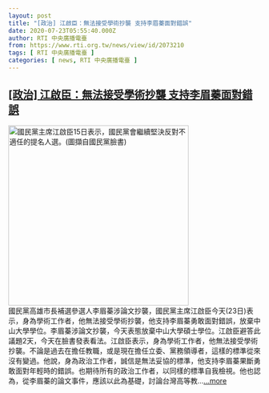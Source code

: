 ```yaml
---
layout: post
title: "[政治] 江啟臣：無法接受學術抄襲 支持李眉蓁面對錯誤"
date: 2020-07-23T05:55:40.000Z
author: RTI 中央廣播電臺
from: https://www.rti.org.tw/news/view/id/2073210
tags: [ RTI 中央廣播電臺 ]
categories: [ news, RTI 中央廣播電臺 ]
---
```

<!--1595483740000-->
[[政治] 江啟臣：無法接受學術抄襲 支持李眉蓁面對錯誤](https://www.rti.org.tw/news/view/id/2073210)
------

<div>
<img src="https://static.rti.org.tw/assets/thumbnails/2020/07/15/dd969559d6e457ada7a7f53917f3b3e4.png" width="360" alt="國民黨主席江啟臣15日表示，國民黨會繼續堅決反對不適任的提名人選。(圖擷自國民黨臉書)" title="國民黨主席江啟臣15日表示，國民黨會繼續堅決反對不適任的提名人選。(圖擷自國民黨臉書)"><br>國民黨高雄市長補選參選人李眉蓁涉論文抄襲，國民黨主席江啟臣今天(23日)表示，身為學術工作者，他無法接受學術抄襲，他支持李眉蓁勇敢面對錯誤，放棄中山大學學位。李眉蓁涉論文抄襲，今天表態放棄中山大學碩士學位。江啟臣避答此議題2天，今天在臉書發表看法。江啟臣表示，身為學術工作者，他無法接受學術抄襲。不論是過去在擔任教職，或是現在擔任立委、黨務領導者，這樣的標準從來沒有變過。他說，身為政治工作者，誠信是無法妥協的標準，他支持李眉蓁果斷勇敢面對年輕時的錯誤。也期待所有的政治工作者，以同樣的標準自我檢視。他也認為，從李眉蓁的論文事件，應該以此為基礎，討論台灣高等教...<a target="_blank" href="https://www.rti.org.tw/news/view/id/2073210">...more</a>
</div>

